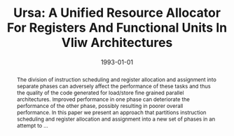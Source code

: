---
title: "Ursa: A Unified Resource Allocator For Registers And Functional Units In Vliw Architectures"
abstract: "The division of instruction scheduling and register allocation and assignment into separate phases can adversely affect the performance of these tasks and thus the quality of the code generated for load/store fine grained parallel architectures. Improved performance in one phase can deteriorate the performance of the other phase, possibly resulting in poorer overall performance. In this paper we present an approach that partitions instruction scheduling and register allocation and assignment into a new set of phases in an attempt to …"
date: 1993-01-01
venue: "Proceedings of the IFIP WG10.3. Working Conference on Architectures and Compilation Techniques for Fine and Medium Grain Parallelism, PACT 1993, Orlando, Florida, USA, January 20-22, 1993"
paperurl: https://citeseerx.ist.psu.edu/viewdoc/summary?doi=10.1.1.45.4449
authors: "David A. Berson, Rajiv Gupta and Mary Lou Soffa"
awards: ""
---